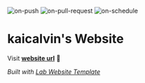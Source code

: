 
  ![on-push](../../actions/workflows/on-push.yaml/badge.svg)
  ![on-pull-request](../../actions/workflows/on-pull-request.yaml/badge.svg)
  ![on-schedule](../../actions/workflows/on-schedule.yaml/badge.svg)

  # kaicalvin's Website

  Visit **[website url](#)** 🚀

  _Built with [Lab Website Template](https://greene-lab.gitbook.io/lab-website-template-docs)_
